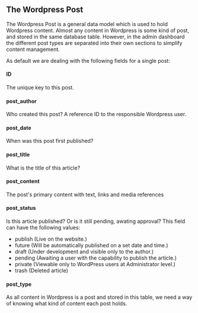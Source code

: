 ## The Wordpress Post
The Wordpress Post is a general data model which is used to hold Wordpress content. Almost any content in Wordpress is some kind of post, and stored in the same database table. However, in the admin dashboard the different post types are separated into their own sections to simplify content management.

As default we are dealing with the following fields for a single post:

#### ID
The unique key to this post.

#### post_author
Who created this post? A reference ID to the responsible Wordpress user.

#### post_date
When was this post first published?

#### post_title
What is the title of this article?

#### post_content
The post's primary content with text, links and media references

#### post_status
Is this article published? Or is it still pending, awating approval? This field can have the following values:

- publish (Live on the website.)
- future (Will be automatically published on a set date and time.)
- draft (Under development and visible only to the author.)
- pending (Awaiting a user with the capability to publish the article.)
- private (Viewable only to WordPress users at Administrator level.)
- trash (Deleted article)

#### post_type
As all content in Wordpress is a post and stored in this table, we need a way of knowing what kind of content each post holds. 


